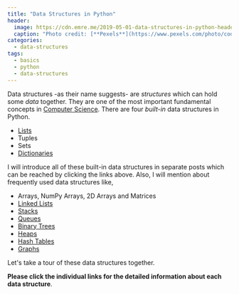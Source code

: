 ```yaml
---
title: "Data Structures in Python"
header:
  image: https://cdn.emre.me/2019-05-01-data-structures-in-python-header-image.jpg
  caption: "Photo credit: [**Pexels**](https://www.pexels.com/photo/coding-computer-data-depth-of-field-577585/)"
categories:
  - data-structures
tags:
  - basics
  - python
  - data-structures
---
```


Data structures -as their name suggests- are *structures* which can hold some *data* together. They are one of the most important fundamental concepts in [Computer Science](https://emre.me/categories/#computer-science).
There are four *built-in* data structures in Python.

- [Lists](https://emre.me/data-structures/lists/)
- Tuples
- Sets
- [Dictionaries](https://emre.me/data-structures/hash-tables/)

I will introduce all of these built-in data structures in separate posts which can be reached by clicking the links above. Also, I will mention about frequently used data structures like,

- Arrays, NumPy Arrays, 2D Arrays and Matrices
- [Linked Lists](https://emre.me/data-structures/linked-lists/)
- [Stacks](https://emre.me/data-structures/stacks-and-queues/)
- [Queues](https://emre.me/data-structures/stacks-and-queues/)
- [Binary Trees](https://emre.me/data-structures/binary-tree/)
- [Heaps](https://emre.me/data-structures/heaps/)
- [Hash Tables](https://emre.me/data-structures/hash-tables/)
- [Graphs](https://emre.me/data-structures/graphs/)

Let's take a tour of these data structures together. 

**Please click the individual links for the detailed information about each data structure**.